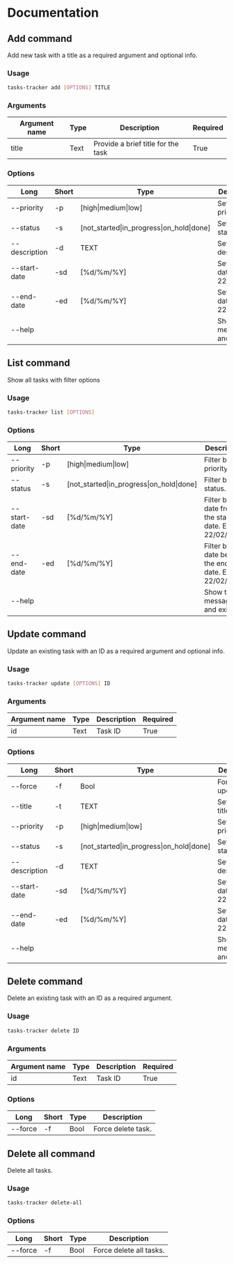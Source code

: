 # Documentation

## Add command

Add new task with a title as a required argument and optional info.

### Usage

```bash
tasks-tracker add [OPTIONS] TITLE
```

### Arguments

| Argument name | Type | Description                        | Required |
|---------------|------|------------------------------------|----------|
| title         | Text | Provide a brief title for the task | True     |

### Options

| Long          | Short | Type                                      | Description                        |
|---------------|-------|-------------------------------------------|------------------------------------|
| --priority    | -p    | [high\|medium\|low]                       | Set task's priority.               |
| --status      | -s    | [not_started\|in_progress\|on_hold\|done] | Set task's status.                 |
| --description | -d    | TEXT                                      | Set task's description.            |
| --start-date  | -sd   | [%d/%m/%Y]                                | Set the start date. E.g 22/02/2022 |
| --end-date    | -ed   | [%d/%m/%Y]                                | Set the end date. E.g 22/02/2022   |
| --help        |       |                                           | Show this message and exit.        |

## List command

Show all tasks with filter options

### Usage

```bash
tasks-tracker list [OPTIONS]
```

### Options

| Long          | Short | Type                                      | Description                        |
|---------------|-------|-------------------------------------------|------------------------------------|
| --priority    | -p    | [high\|medium\|low]                       | Filter by priority.               |
| --status      | -s    | [not_started\|in_progress\|on_hold\|done] | Filter by status.                 |
| --start-date  | -sd   | [%d/%m/%Y]                                | Filter by the date from the start date. E.g 22/02/2022 |
| --end-date    | -ed   | [%d/%m/%Y]                                | Filter by the date before the end date. E.g 22/02/2022   |
| --help        |       |                                           | Show this message and exit.        |


## Update command

Update an existing task with an ID as a required argument and optional info.

### Usage

```bash
tasks-tracker update [OPTIONS] ID
```

### Arguments

| Argument name | Type | Description                        | Required |
|---------------|------|------------------------------------|----------|
| id         | Text | Task ID | True     |

### Options

| Long          | Short | Type                                      | Description                        |
|---------------|-------|-------------------------------------------|------------------------------------|
| --force    | -f    | Bool                     | Force update task.               |
| --title    | -t    | TEXT                     | Set task's title.               |
| --priority    | -p    | [high\|medium\|low]                       | Set task's priority.               |
| --status      | -s    | [not_started\|in_progress\|on_hold\|done] | Set task's status.                 |
| --description | -d    | TEXT                                      | Set task's description.            |
| --start-date  | -sd   | [%d/%m/%Y]                                | Set the start date. E.g 22/02/2022 |
| --end-date    | -ed   | [%d/%m/%Y]                                | Set the end date. E.g 22/02/2022   |
| --help        |       |                                           | Show this message and exit.        |

## Delete command

Delete an existing task with an ID as a required argument.

### Usage

```bash
tasks-tracker delete ID
```

### Arguments

| Argument name | Type | Description                        | Required |
|---------------|------|------------------------------------|----------|
| id         | Text | Task ID | True     |

### Options

| Long          | Short | Type                                      | Description                        |
|---------------|-------|-------------------------------------------|------------------------------------|
| --force    | -f    | Bool                     | Force delete task.               |

## Delete all command

Delete all tasks.

### Usage

```bash
tasks-tracker delete-all
```

### Options

| Long          | Short | Type                                      | Description                        |
|---------------|-------|-------------------------------------------|------------------------------------|
| --force    | -f    | Bool                     | Force delete all tasks.               |

